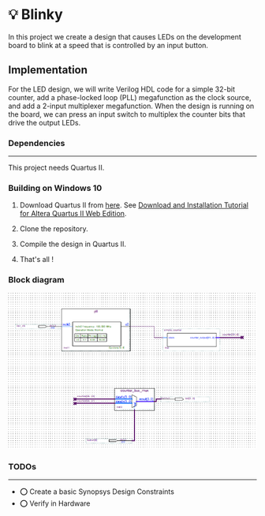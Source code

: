 # 💡 Blinky

In this project we create a design that causes LEDs on the development board to blink at a speed that is controlled by an input button. 
## Implementation

  For the LED design, we will write Verilog HDL code for a simple 32-bit counter, add a phase-locked loop (PLL) megafunction as the clock source, and add a 2-input multiplexer megafunction. When the design is running on the board, we can press an input switch to multiplex the counter bits that drive the output LEDs.
  
  
### Dependencies
---
This project needs Quartus II.

### Building on Windows 10

 1. Download Quartus II from [here](https://www.intel.com/content/www/us/en/programmable/downloads/software/quartus-ii-we/121.html). See [Download and Installation Tutorial for Altera Quartus II Web Edition](https://www.youtube.com/watch?v=0Qza7wtBDKM).

  2. Clone the repository.
  3. Compile the design in Quartus II.
  4. That's all !


### Block diagram
![](ScreenShots/Block_Diagram.png)

### TODOs
---
 - ⭕ Create a basic Synopsys Design Constraints
 - ⭕ Verify in Hardware



















